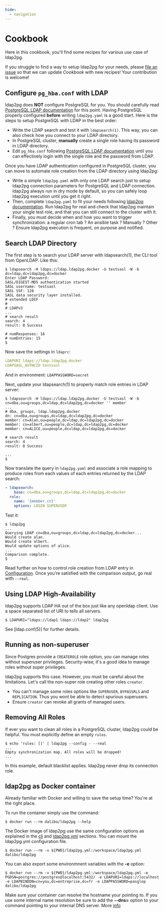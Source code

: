 ```yaml
---
hide:
  - navigation
---
```


<h1>Cookbook</h1>

Here in this cookbook, you'll find some recipes for various use case of
ldap2pg.

If you struggle to find a way to setup ldap2pg for your needs, please [file an
issue](https://github.com/dalibo/ldap2pg/issues/new) so that we can update
*Cookbook* with new recipes! Your contribution is welcome!


## Configure `pg_hba.conf` with LDAP

ldap2pg does **NOT** configure PostgreSQL for you. You should carefully read
[PostgreSQL LDAP documentation] for this point. Having PostgreSQL properly
configured **before** writing `ldap2pg.yaml` is a good start. Here is the steps
to setup PostgreSQL with LDAP in the best order:

- Write the LDAP search and test it with `ldapsearch(1)`. This way, you can
  also check how you connect to your LDAP directory.
- In PostgreSQL cluster, **manually** create a single role having its password
  in LDAP directory.
- Edit `pg_hba.conf` following [PostgreSQL LDAP documentation] until you can
  effectively login with the single role and the password from LDAP.

[PostgreSQL LDAP documentation]: https://www.postgresql.org/docs/current/static/auth-methods.html#auth-ldap

Once you have LDAP authentication configured in PostgreSQL cluster, you can
move to automate role creation from the LDAP directory using ldap2pg:

- Write a simple `ldap2pg.yaml` with only one LDAP search just to setup ldap2pg
  connection parameters for PostgreSQL and LDAP connection. ldap2pg always run
  in dry mode by default, so you can safely loop ldap2pg execution until you
  get it right.
- Then, complete `ldap2pg.yaml` to fit your needs following [ldap2pg
  documentation](cli.md). Run ldap2pg for real and check that ldap2pg maintain
  your single test role, and that you can still connect to the cluster with it.
- Finally, you must decide when and how you want to trigger synchronization: a
  regular cron tab ? An ansible task ? Manually ? Other ? Ensure ldap2pg
  execution is frequent, on purpose and notified.


## Search LDAP Directory

The first step is to search your LDAP server with ldapsearch(1), the CLI tool
from OpenLDAP. Like this:

``` console
$ ldapsearch -H ldaps://ldap.ldap2pg.docker -U testsasl -W -b dc=ldap,dc=ldap2pg,dc=docker
Enter LDAP Password:
SASL/DIGEST-MD5 authentication started
SASL username: testsasl
SASL SSF: 128
SASL data security layer installed.
# extended LDIF
#
# LDAPv3
...
# search result
search: 4
result: 0 Success

# numResponses: 16
# numEntries: 15
$
```

Now save the settings in `ldaprc`:

``` yaml
LDAPURI ldaps://ldap.ldap2pg.docker
LDAPSASL_AUTHCID testsasl
```

And in environment: `LDAPPASSWORD=secret`

Next, update your ldapsearch(1) to properly match role entries in LDAP server:

``` console
$ ldapsearch -H ldaps://ldap.ldap2pg.docker -U testsasl -W -b cn=dba,ou=groups,dc=ldap,dc=ldap2pg,dc=docker '' member
...
# dba, groups, ldap.ldap2pg.docker
dn: cn=dba,ou=groups,dc=ldap,dc=ldap2pg,dc=docker
member: cn=Alan,ou=people,dc=ldap,dc=ldap2pg,dc=docker
member: cn=albert,ou=people,dc=ldap,dc=ldap2pg,dc=docker
member: cn=ALICE,ou=people,dc=ldap,dc=ldap2pg,dc=docker

# search result
search: 4
result: 0 Success

...
$
```

Now translate the query in `ldap2pg.yaml` and associate a role mapping to
produce roles from each values of each entries returned by the LDAP search:

``` yaml
- ldapsearch:
    base: cn=dba,ou=groups,dc=ldap,dc=ldap2pg,dc=docker
  role:
    name: '{member.cn}'
    options: LOGIN SUPERUSER
```

Test it:

``` console
$ ldap2pg
...
Querying LDAP cn=dba,ou=groups,dc=ldap,dc=ldap2pg,dc=docker...
Would create alan.
Would create albert.
Would update options of alice.
...
Comparison complete.
$
```

Read further on how to control role creation from LDAP entry in
[Configuration](config.md). Once you're satisfied with the comparison output, go
real with `--real`.


## Using LDAP High-Availability

ldap2pg supports LDAP HA out of the box just like any openldap client. Use a
space separated list of URI to tells all servers.

``` console
$ LDAPURI="ldaps://ldap1 ldaps://ldap2" ldap2pg
```

See [ldap.conf(5)] for further details.

[ldapLconf(5)]: https://www.openldap.org/software/man.cgi?query=ldap.conf


## Running as non-superuser

Since Postgres provide a `CREATEROLE` role option, you can manage roles without superuser privileges.
Security-wise, it's a good idea to manage roles without super privileges.

ldap2pg supports this case.
However, you must be careful about the limitations.
Let's call the non-super role creating other roles `creator`.

- You can't manage some roles options like `SUPERUSER`, `BYPASSRLS` and `REPLICATION`.
  Thus you wont be able to detect spurious superusers.
- Ensure `creator` can revoke all grants of managed users.


## Removing All Roles

If ever you want to clean all roles in a PostgreSQL cluster, ldap2pg could be
helpful. You must explicitly define an empty `rules`.

``` console
$ echo 'rules: []' | ldap2pg --config - --real
...
Empty synchronization map. All roles will be dropped!
...
```

In this example, default blacklist applies.
ldap2pg never drop its connection role.


## ldap2pg as Docker container

Already familiar with Docker and willing to save the setup time? You're at the
right place.

To run the container simply use the command:
``` console
$ docker run --rm dalibo/ldap2pg --help
```

The Docker image of ldap2pg use the same configuration options as explained in the [cli](cli.md) and [ldap2pg.yml](config.md) sections.
You can mount the ldap2pg.yml configuration file.

``` console
$ docker run --rm -v ${PWD}/ldap2pg.yml:/workspace/ldap2pg.yml dalibo/ldap2pg
```

You can also export some environmnent variables with the **-e** option:

``` console
$ docker run --rm -v ${PWD}/ldap2pg.yml:/workspace/ldap2pg.yml -e PGDSN=postgres://postgres@localhost:5432/ -e LDAPURI=ldaps://localhost -e LDAPBINDDN=cn=you,dc=entreprise,dc=fr -e LDAPPASSWORD=pasglop dalibo/ldap2pg
```

Make sure your container can resolve the hostname your pointing to.
If you use some internal name resolution be sure to add the **--dns=** option to your command pointing to your internal DNS server.
More [info](https://docs.docker.com/v17.09/engine/userguide/networking/default_network/configure-dns/)

